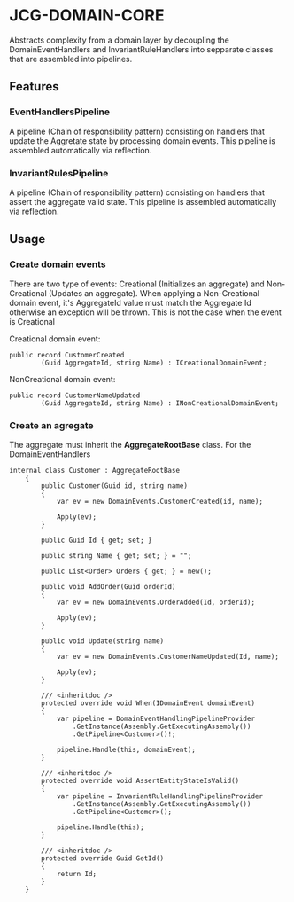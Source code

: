 # JCG-DOMAIN-CORE

Abstracts complexity from a domain layer by decoupling the DomainEventHandlers and
InvariantRuleHandlers into sepparate classes that are assembled into pipelines.

## Features

### EventHandlersPipeline
A pipeline (Chain of responsibility pattern) consisting on handlers that update the Aggretate state by processing domain events.
This pipeline is assembled automatically via reflection.

### InvariantRulesPipeline
A pipeline (Chain of responsibility pattern) consisting on handlers that assert the aggregate valid state.
This pipeline is assembled automatically via reflection.

## Usage

### Create domain events
There are two type of events: Creational (Initializes an aggregate) and Non-Creational (Updates an aggregate).
When applying a Non-Creational domain event, it's AggregateId value must match the Aggregate Id otherwise an exception will be thrown. This is not the case when the event is Creational

Creational domain event:
```
public record CustomerCreated
        (Guid AggregateId, string Name) : ICreationalDomainEvent;
```

NonCreational domain event:
```
public record CustomerNameUpdated
        (Guid AggregateId, string Name) : INonCreationalDomainEvent;
```
### Create an agregate
The aggregate must inherit the **AggregateRootBase** class. For the DomainEventHandlers
```
internal class Customer : AggregateRootBase
    {
        public Customer(Guid id, string name)
        {
            var ev = new DomainEvents.CustomerCreated(id, name);

            Apply(ev);
        }

        public Guid Id { get; set; }

        public string Name { get; set; } = "";

        public List<Order> Orders { get; } = new();

        public void AddOrder(Guid orderId)
        {
            var ev = new DomainEvents.OrderAdded(Id, orderId);

            Apply(ev);
        }

        public void Update(string name)
        {
            var ev = new DomainEvents.CustomerNameUpdated(Id, name);

            Apply(ev);
        }

        /// <inheritdoc />
        protected override void When(IDomainEvent domainEvent)
        {
            var pipeline = DomainEventHandlingPipelineProvider
                .GetInstance(Assembly.GetExecutingAssembly())
                .GetPipeline<Customer>()!;

            pipeline.Handle(this, domainEvent);
        }

        /// <inheritdoc />
        protected override void AssertEntityStateIsValid()
        {
            var pipeline = InvariantRuleHandlingPipelineProvider
                .GetInstance(Assembly.GetExecutingAssembly())
                .GetPipeline<Customer>();

            pipeline.Handle(this);
        }

        /// <inheritdoc />
        protected override Guid GetId()
        {
            return Id;
        }
    }
```
